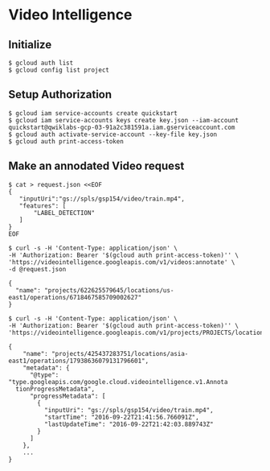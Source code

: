 # Video Intelligence

## Initialize

    $ gcloud auth list
    $ gcloud config list project
    
## Setup Authorization

    $ gcloud iam service-accounts create quickstart
    $ gcloud iam service-accounts keys create key.json --iam-account quickstart@qwiklabs-gcp-03-91a2c381591a.iam.gserviceaccount.com
    $ gcloud auth activate-service-account --key-file key.json
    $ gcloud auth print-access-token

## Make an annodated Video request

    $ cat > request.json <<EOF
    {
       "inputUri":"gs://spls/gsp154/video/train.mp4",
       "features": [
           "LABEL_DETECTION"
       ]
    }
    EOF
    
    $ curl -s -H 'Content-Type: application/json' \
    -H 'Authorization: Bearer '$(gcloud auth print-access-token)'' \
    'https://videointelligence.googleapis.com/v1/videos:annotate' \
    -d @request.json
    
    {
      "name": "projects/622625579645/locations/us-east1/operations/6718467585709002627"
    }
    
    $ curl -s -H 'Content-Type: application/json' \
    -H 'Authorization: Bearer '$(gcloud auth print-access-token)'' \
    'https://videointelligence.googleapis.com/v1/projects/PROJECTS/locations/LOCATIONS/operations/OPERATION_NAME'
    
    {
        "name": "projects/425437283751/locations/asia-east1/operations/17938636079131796601",
        "metadata": {
          "@type": "type.googleapis.com/google.cloud.videointelligence.v1.Annota
      tionProgressMetadata",
          "progressMetadata": [
            {
              "inputUri": "gs://spls/gsp154/video/train.mp4",
              "startTime": "2016-09-22T21:41:56.766091Z",
              "lastUpdateTime": "2016-09-22T21:42:03.889743Z"
            }
          ]
        },
        ...
    }
    
    
